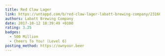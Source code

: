 ```yaml
---
title: Red Claw Lager
link: https://untappd.com/b/red-claw-lager-labatt-brewing-company/2316637
authors: Labatt Brewing Company
date: 2017-10-12 18:39:49 +0100
rating: 3.25
badges:
  - 500 Million
  - Cheers To You! (Level 6)
posting_method: https://ownyour.beer
---
```

